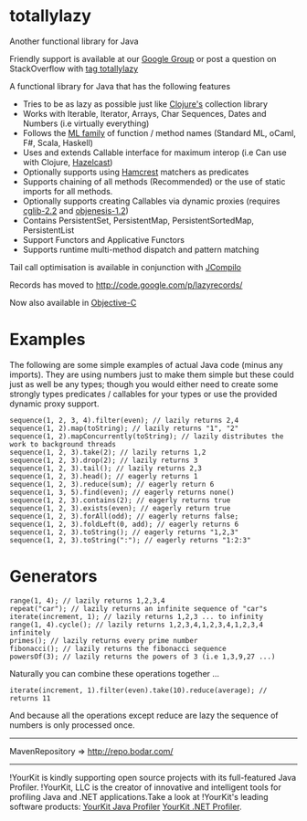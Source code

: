 totallylazy
===========

Another functional library for Java

Friendly support is available at our [Google Group](https://groups.google.com/forum/?fromgroups#!forum/totallylazy) or post a question on StackOverflow with [tag totallylazy](http://stackoverflow.com/questions/tagged/totallylazy)

A functional library for Java that has the following features

 * Tries to be as lazy as possible just like [Clojure's](http://clojure.org/) collection library
 * Works with Iterable, Iterator, Arrays, Char Sequences, Dates and Numbers (i.e virtually everything)
 * Follows the [ML family](http://hyperpolyglot.org/ml) of function / method names (Standard ML, oCaml, F#, Scala, Haskell)
 * Uses and extends Callable interface for maximum interop (i.e Can use with Clojure, [Hazelcast](http://www.hazelcast.com/))
 * Optionally supports using [Hamcrest](http://code.google.com/p/hamcrest/) matchers as predicates
 * Supports chaining of all methods (Recommended) or the use of static imports for all methods.
 * Optionally supports creating Callables via dynamic proxies (requires [cglib-2.2](http://cglib.sourceforge.net/) and [objenesis-1.2](http://code.google.com/p/objenesis/))
 * Contains PersistentSet, PersistentMap, PersistentSortedMap, PersistentList
 * Support Functors and Applicative Functors
 * Supports runtime multi-method dispatch and pattern matching

Tail call optimisation is available in conjunction with [JCompilo](https://code.google.com/p/jcompilo/)

Records has moved to http://code.google.com/p/lazyrecords/

Now also available in [Objective-C](https://github.com/stuartervine/OCTotallyLazy/) 

Examples
========

The following are some simple examples of actual Java code (minus any imports). They are using numbers just to make them simple but these could just as well be any types; though you would either need to create some strongly types predicates / callables for your types or use the provided dynamic proxy support.

```
sequence(1, 2, 3, 4).filter(even); // lazily returns 2,4
sequence(1, 2).map(toString); // lazily returns "1", "2"
sequence(1, 2).mapConcurrently(toString); // lazily distributes the work to background threads
sequence(1, 2, 3).take(2); // lazily returns 1,2
sequence(1, 2, 3).drop(2); // lazily returns 3
sequence(1, 2, 3).tail(); // lazily returns 2,3
sequence(1, 2, 3).head(); // eagerly returns 1
sequence(1, 2, 3).reduce(sum); // eagerly return 6
sequence(1, 3, 5).find(even); // eagerly returns none()
sequence(1, 2, 3).contains(2); // eagerly returns true
sequence(1, 2, 3).exists(even); // eagerly return true
sequence(1, 2, 3).forAll(odd); // eagerly returns false;
sequence(1, 2, 3).foldLeft(0, add); // eagerly returns 6
sequence(1, 2, 3).toString(); // eagerly returns "1,2,3"
sequence(1, 2, 3).toString(":"); // eagerly returns "1:2:3"
```

Generators
==========

```
range(1, 4); // lazily returns 1,2,3,4
repeat("car"); // lazily returns an infinite sequence of "car"s
iterate(increment, 1); // lazily returns 1,2,3 ... to infinity
range(1, 4).cycle(); // lazily returns 1,2,3,4,1,2,3,4,1,2,3,4 infinitely 
primes(); // lazily returns every prime number
fibonacci(); // lazily returns the fibonacci sequence
powersOf(3); // lazily returns the powers of 3 (i.e 1,3,9,27 ...)
```

Naturally you can combine these operations together ... 

```
iterate(increment, 1).filter(even).take(10).reduce(average); // returns 11
```

And because all the operations except reduce are lazy the sequence of numbers is only processed once.

----

MavenRepository  => http://repo.bodar.com/

----







 !YourKit is kindly supporting open source projects with its full-featured Java Profiler.
 !YourKit, LLC is the creator of innovative and intelligent tools for profiling 
 Java and .NET applications.Take a look at !YourKit's leading software products:
 [YourKit Java Profiler](http://www.yourkit.com/java/profiler/index.jsp)
 [YourKit .NET Profiler](http://www.yourkit.com/.net/profiler/index.jsp).
